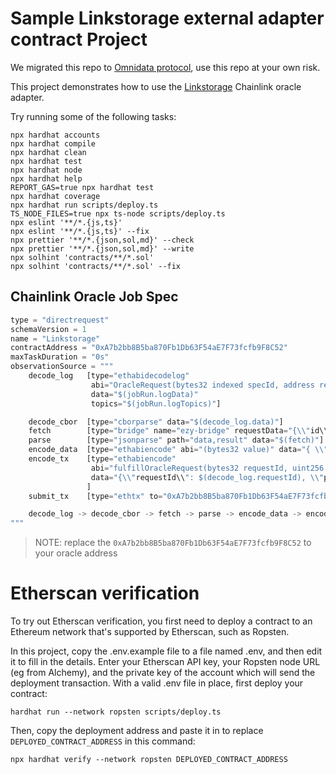 # Sample Linkstorage external adapter contract Project


We migrated this repo to [Omnidata protocol](https://github.com/omnidata-network/omnidata-protocol), use this repo at your own risk.


This project demonstrates how to use the [Linkstorage](https://github.com/linkstorage/linkstorage-adapters-js) Chainlink oracle adapter.

Try running some of the following tasks:

```shell
npx hardhat accounts
npx hardhat compile
npx hardhat clean
npx hardhat test
npx hardhat node
npx hardhat help
REPORT_GAS=true npx hardhat test
npx hardhat coverage
npx hardhat run scripts/deploy.ts
TS_NODE_FILES=true npx ts-node scripts/deploy.ts
npx eslint '**/*.{js,ts}'
npx eslint '**/*.{js,ts}' --fix
npx prettier '**/*.{json,sol,md}' --check
npx prettier '**/*.{json,sol,md}' --write
npx solhint 'contracts/**/*.sol'
npx solhint 'contracts/**/*.sol' --fix
```

## Chainlink Oracle Job Spec

``` javascript
type = "directrequest"
schemaVersion = 1
name = "Linkstorage"
contractAddress = "0xA7b2bb8B5ba870Fb1Db63F54aE7F73fcfb9F8C52"
maxTaskDuration = "0s"
observationSource = """
    decode_log   [type="ethabidecodelog"
                  abi="OracleRequest(bytes32 indexed specId, address requester, bytes32 requestId, uint256 payment, address callbackAddr, bytes4 callbackFunctionId, uint256 cancelExpiration, uint256 dataVersion, bytes data)"
                  data="$(jobRun.logData)"
                  topics="$(jobRun.logTopics)"]

    decode_cbor  [type="cborparse" data="$(decode_log.data)"]
    fetch        [type="bridge" name="ezy-bridge" requestData="{\\"id\\": $(jobSpec.externalJobID), \\"data\\": {\\"data\\": $(decode_cbor)}}"]
    parse        [type="jsonparse" path="data,result" data="$(fetch)"]
    encode_data  [type="ethabiencode" abi="(bytes32 value)" data="{ \\"value\\": $(parse) }"]
    encode_tx    [type="ethabiencode"
                  abi="fulfillOracleRequest(bytes32 requestId, uint256 payment, address callbackAddress, bytes4 callbackFunctionId, uint256 expiration, bytes32 data)"
                  data="{\\"requestId\\": $(decode_log.requestId), \\"payment\\": $(decode_log.payment), \\"callbackAddress\\": $(decode_log.callbackAddr), \\"callbackFunctionId\\": $(decode_log.callbackFunctionId), \\"expiration\\": $(decode_log.cancelExpiration), \\"data\\": $(encode_data)}"
                 ]
    submit_tx    [type="ethtx" to="0xA7b2bb8B5ba870Fb1Db63F54aE7F73fcfb9F8C52" data="$(encode_tx)"]

    decode_log -> decode_cbor -> fetch -> parse -> encode_data -> encode_tx -> submit_tx
"""
```

> NOTE: replace the `0xA7b2bb8B5ba870Fb1Db63F54aE7F73fcfb9F8C52` to your oracle address

# Etherscan verification

To try out Etherscan verification, you first need to deploy a contract to an Ethereum network that's supported by Etherscan, such as Ropsten.

In this project, copy the .env.example file to a file named .env, and then edit it to fill in the details. Enter your Etherscan API key, your Ropsten node URL (eg from Alchemy), and the private key of the account which will send the deployment transaction. With a valid .env file in place, first deploy your contract:

```shell
hardhat run --network ropsten scripts/deploy.ts
```

Then, copy the deployment address and paste it in to replace `DEPLOYED_CONTRACT_ADDRESS` in this command:

```shell
npx hardhat verify --network ropsten DEPLOYED_CONTRACT_ADDRESS
```
